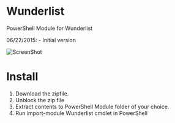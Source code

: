# Wunderlist
PowerShell Module for Wunderlist

06/22/2015: - Initial version

![ScreenShot](https://raw.githubusercontent.com/stefanstranger/Wunderlist/c8158574bd304ed1f76b21cdf8a37b88c363bd7a/WunderListModule.gif)

# Install
1. Download the zipfile.
2. Unblock the zip file
3. Extract contents to PowerShell Module folder of your choice.
4. Run import-module Wunderlist cmdlet in PowerShell
